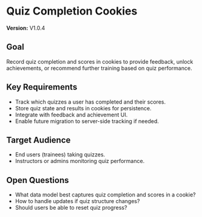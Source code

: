 # Quiz Completion Cookies

**Version:** V1.0.4

## Goal
Record quiz completion and scores in cookies to provide feedback, unlock achievements, or recommend further training based on quiz performance.

## Key Requirements
- Track which quizzes a user has completed and their scores.
- Store quiz state and results in cookies for persistence.
- Integrate with feedback and achievement UI.
- Enable future migration to server-side tracking if needed.

## Target Audience
- End users (trainees) taking quizzes.
- Instructors or admins monitoring quiz performance.

## Open Questions
- What data model best captures quiz completion and scores in a cookie?
- How to handle updates if quiz structure changes?
- Should users be able to reset quiz progress?
